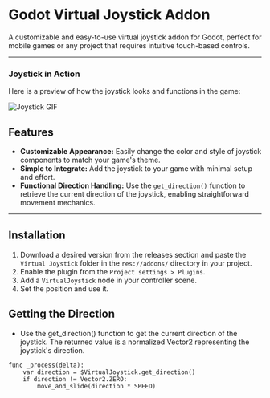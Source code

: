 # Godot Virtual Joystick Addon

A customizable and easy-to-use virtual joystick addon for Godot, perfect for mobile games or any project that requires intuitive touch-based controls.

---


### Joystick in Action

Here is a preview of how the joystick looks and functions in the game:

![Joystick GIF](joystick.gif)


## Features

- **Customizable Appearance:** Easily change the color and style of joystick components to match your game's theme.
- **Simple to Integrate:** Add the joystick to your game with minimal setup and effort.
- **Functional Direction Handling:** Use the `get_direction()` function to retrieve the current direction of the joystick, enabling straightforward movement mechanics.

---

## Installation

1. Download a desired version from the releases section and paste the ```Virtual Joystick``` folder in the ```res://addons/``` directory in your project.
2. Enable the plugin from the ```Project settings > Plugins```.
3. Add a ```VirtualJoystick``` node in your controller scene.
4. Set the position and use it.

## Getting the Direction
- Use the get_direction() function to get the current direction of the joystick. The returned value is a normalized Vector2 representing the joystick's direction.

```
func _process(delta):
    var direction = $VirtualJoystick.get_direction()
    if direction != Vector2.ZERO:
        move_and_slide(direction * SPEED)
```


